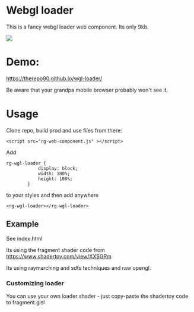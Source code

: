 # Webgl loader

This is a fancy webgl loader web component. Its only 9kb.

![](https://github.com/therepo90/wgl-loader/blob/main/github/demo.gif)

# Demo:
https://therepo90.github.io/wgl-loader/

Be aware that your grandpa mobile browser probably won't see it.

# Usage
Clone repo, build prod and use files from there:

```<script src="rg-web-component.js" ></script>```

Add
```
rg-wgl-loader {
            display: block;
            width: 100%;
            height: 100%;
        }
```
to your styles
and then add anywhere
```
<rg-wgl-loader></rg-wgl-loader>
```

## Example
See index.html

Its using the fragment shader code from https://www.shadertoy.com/view/XXSGRm

Its using raymarching and sdfs techniques and raw opengl.

### Customizing loader
You can use your own loader shader - just copy-paste the shadertoy code to fragment.glsl

